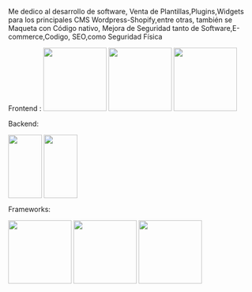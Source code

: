 
Me dedico al desarrollo de software, Venta de Plantillas,Plugins,Widgets para los principales CMS Wordpress-Shopify,entre otras, también se Maqueta con Código nativo, Mejora de Seguridad tanto de Software,E-commerce,Codigo, SEO,como Seguridad Física


Frontend :
<img src="https://cdn-icons-png.flaticon.com/512/5968/5968267.png" width="128" height="128" alt="" title="" class="img-small">
<img src="https://cdn-icons-png.flaticon.com/512/802/802251.png" width="128" height="128" alt="" title="" class="img-small">
<img src="https://cdn-icons-png.flaticon.com/512/5968/5968672.png" width="128" height="128" alt="" title="" class="img-small">

Backend:

<div>
<img src="https://user-images.githubusercontent.com/95058605/234448384-0b535cf5-8bab-4a1b-93fd-72a5240f26f8.png" align="center" width="68" height="128" alt="" title="" class="img-small">
 <img src="https://user-images.githubusercontent.com/95058605/234448578-e36c4709-8019-49ff-9501-e520141bf57c.png" align="center" width="68" height="128" alt="" title="" class="img-small">
</div>



Frameworks:

<div>
<img src="https://user-images.githubusercontent.com/95058605/234449777-fe01befe-56ed-45ad-96ae-869c5e459e85.png" align="center" width="128" height="128" alt="" title="" class="img-small">
 <img src="https://user-images.githubusercontent.com/95058605/234449884-f79fc597-94e8-4a51-b325-84682590035a.png" align="center" width="128" height="128" alt="" title="" class="img-small">
  <img src="https://user-images.githubusercontent.com/95058605/234449954-c4590747-b844-4698-a272-7afe1ecf44f7.png" align="center" width="128" height="128" alt="" title="" class="img-small">
</div>







